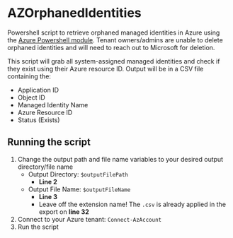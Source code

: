 # AZOrphanedIdentities
Powershell script to retrieve orphaned managed identities in Azure using the [Azure Powershell module](https://learn.microsoft.com/en-us/powershell/azure/install-azure-powershell?view=azps-14.1.0).
Tenant owners/admins are unable to delete orphaned identities and will need to reach out to Microsoft for deletion.

This script will grab all system-assigned managed identities and check if they exist using their Azure resource ID. Output will be in a CSV file containing the:
- Application ID
- Object ID
- Managed Identity Name
- Azure Resource ID
- Status (Exists)

## Running the script
1) Change the output path and file name variables to your desired output directory/file name
    - Output Directory: ```$outputFilePath```
      - **Line 2**
    - Output File Name: ```$outputFileName```
      - **Line 3**
      - Leave off the extension name! The ```.csv``` is already applied in the export on **line 32**
2) Connect to your Azure tenant: ```Connect-AzAccount```
3) Run the script
